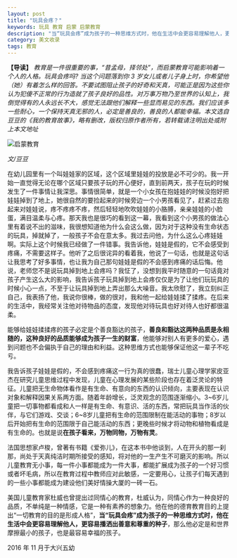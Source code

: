 ```yaml
---
layout: post
title: "玩具会疼？"
keywords: 玩具 教育 启蒙 启蒙教育
description: "当“玩具会疼”成为孩子的一种思维方式时，他在生活中会更容易理解他人，更容易播洒出善意和尊重的种子"
category: 美文收录
tags: 教育
---
```


**【导读】** *教育是一件很重要的事，“昔孟母，择邻处”，而启蒙教育可能影响着一个人的人格。玩具会疼吗? 当这个问题落到你 3 岁女儿或者儿子身上时，你希望他（她）有着怎么样的回答。不要试图阻止孩子的好奇和天真，可能正是因为这些你认为犯傻不正常的行为造就了孩子良好的品性。对万事万物乃至世界的认知上，我倒觉得有的人永远长不大，感觉无法跟他们解释一些显而易见的东西。我们应该多一些耐心，一个保持天真无邪的人，必定是善良的，善良的人都能幸福。本文选自豆豆的《我的教育故事》，略有删改，版权归原作者所有，若转载请注明出处或附上本文地址*

![启蒙教育](http://ww4.sinaimg.cn/mw690/c3c88275jw1fa89ykjxigj20jd0edta3.jpg)

*文/豆豆*

在幼儿园里有一个叫娃娃家的区域，这个区域里娃娃的投放是必不可少的。我一开始一直觉得无论在哪个区域只要孩子玩的开心便好，直到前两天，孩子在玩的时候发生了一件事情让我深思。事情很简单，就是一个小女孩在抱娃娃的时候没抱好把娃娃掉到了地上，她很自然的要捡起来的时候旁边一个小男孩看见了，赶紧过去抱起来对娃娃说，疼不疼疼不疼，然后轻轻地吹吹娃娃的小胳膊，亲亲娃娃的小脸蛋，满目温柔与心疼。那天我也是很巧的看到这一幕，我看到这个小男孩的做法心里有着说不出的滋味，我很想知道他为什么会这么做，因为对于这种没有生命状态的玩具，掉就掉了，一般孩子不会在意太多。我过去问他，为什么这么心疼娃娃啊。实际上这个时候我已经做了一件错事。我告诉他，娃娃是假的，它不会感受到疼痛，不需要这样子。他听了之后很诧异的看着我，他说了一句话，也就是这句话让我思考了好多事情，也让我为自己那句娃娃是假的不会感到疼痛的话后悔。他说，老师您不是说玩具掉到地上会疼吗？我怔了，没想到我平时随意的一句话竟对孩子产生这么大的影响，我告诉孩子玩具掉到地上会疼仅仅是为了让他们玩玩具的时候小心一点，不至于让玩具掉到地上弄出那么大噪音。我太欣慰了，我立刻纠正自己，我表扬了他，我说你很棒，做的很对，我和他一起给娃娃揉了揉疼。在后来的生活中，我经常关注他对待物品的态度，发现他对待玩具也好对待人也好都很温柔。

能够给娃娃揉揉疼的孩子必定是个善良豁达的孩子，**善良和豁达这两种品质是永相随的，这种良好的品质能够成为孩子一生的财富**，他能够对别人有更多的爱心，遇到问题也不会偏执于自己的理由和利益。这种思维方式也能够保证他这一辈子不吃亏。

我告诉孩子娃娃是假的，不会感到疼痛这一行为真的很蠢，瑞士儿童心理学家皮亚杰在研究儿童思维过程中发现，儿童在心理发展的某些阶段也存在着泛灵论的特征。儿童把无生命物体看作是有生命、有意向的东西的认识倾向，主要表现在认识对象和解释因果关系两方面。随着年龄增长，泛灵观念的范围逐渐缩小。3~6岁儿童把一切事物都看成和人一样是有生命、有意识、活的东西，常把玩具当作活的伙伴，与它们游戏、交谈；6~8岁儿童把有生命的范围限制在能活动的事物；8岁以后开始把有生命的范围限于自己能活动的东西；更晚些时候才将动物和植物看成是有生命的。也就是说**在孩子看来，万物同物，万物有灵**。

法国思想家卢梭，曾著有书籍《爱弥儿》，在这本书中他谈到，人在开头的那一刹那，尚处于天真纯洁时期所接受的感知，将对他的一生产生不可磨灭的影响。所以儿童教育无小事，每一件小事都能成为一件大事，都能扩展成为孩子的一个好习惯或者坏毛病，所以在教育过程中教师应对此敏感，一定要用心，让孩子们每天遇到的一些小事都能成为建设他们美好情操大厦的一砖一石。

美国儿童教育家杜威也曾提出过同情心的教育，杜威认为，同情心作为一种良好的品质，不单纯是一种情感，它是一种有素养的想象力。他在他的德育教育目的上提出“一切教育的目的是形成人格”，**当“玩具会疼”成为孩子的一种思维方式时，他在生活中会更容易理解他人，更容易播洒出善意和尊重的种子**，那么他必定是和世界摩擦最小的孩子，也是最容易幸福的孩子。

2016 年 11 月于大兴五幼
